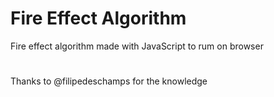 # Fire Effect Algorithm
Fire effect algorithm made with JavaScript to rum on browser

#
Thanks to @filipedeschamps for the knowledge
